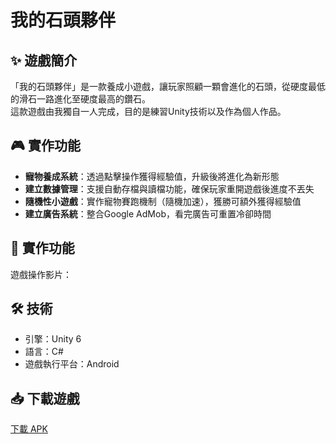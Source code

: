 # 我的石頭夥伴


## ✨ 遊戲簡介
「我的石頭夥伴」是一款養成小遊戲，讓玩家照顧一顆會進化的石頭，從硬度最低的滑石一路進化至硬度最高的鑽石。<br>
這款遊戲由我獨自一人完成，目的是練習Unity技術以及作為個人作品。

## 🎮 實作功能
- **寵物養成系統**：透過點擊操作獲得經驗值，升級後將進化為新形態
- **建立數據管理**：支援自動存檔與讀檔功能，確保玩家重開遊戲後進度不丟失
- **隨機性小遊戲**：實作寵物賽跑機制（隨機加速），獲勝可額外獲得經驗值
- **建立廣告系統**：整合Google AdMob，看完廣告可重置冷卻時間

## 📸 實作功能
遊戲操作影片：

## 🛠️ 技術
- 引擎：Unity 6
- 語言：C#
- 遊戲執行平台：Android

## 📥 下載遊戲
[下載 APK](https://drive.google.com/file/d/1wvTcxNq8dWgQsYb5Q4rYmmDoeiQSLh3Q/view?usp=sharing)
